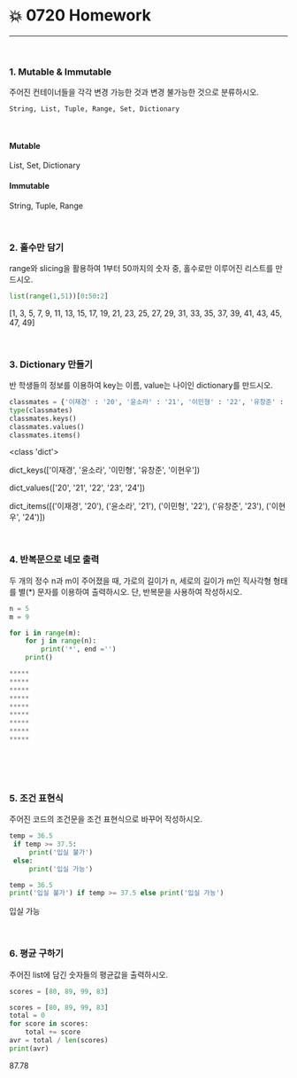 # :boom: 	0720 Homework

---

​		

### 1. Mutable & Immutable

주어진 컨테이너들을 각각 변경 가능한 것과 변경 불가능한 것으로 분류하시오.

```
String, List, Tuple, Range, Set, Dictionary
```

​		

#### 	Mutable 

List, Set, Dictionary

#### 	Immutable

String, Tuple, Range

​		

### 2. 홀수만 담기

range와 slicing을 활용하여 1부터 50까지의 숫자 중, 홀수로만 이루어진 리스트를 만드시오.

```python
list(range(1,51))[0:50:2]
```

[1, 3, 5, 7, 9, 11, 13, 15, 17, 19, 21, 23, 25, 27, 29, 31, 33, 35, 37, 39, 41, 43, 45, 47, 49]

​				

### 3. Dictionary 만들기

 반 학생들의 정보를 이용하여 key는 이름, value는 나이인 dictionary를 만드시오.

```python
classmates = {'이재경' : '20', '윤소라' : '21', '이민형' : '22', '유창준' : '23', '이현우' : '24'}
type(classmates)
classmates.keys()
classmates.values()
classmates.items()
```

<class 'dict'>

dict_keys(['이재경', '윤소라', '이민형', '유창준', '이현우'])

dict_values(['20', '21', '22', '23', '24'])

dict_items([('이재경', '20'), ('윤소라', '21'), ('이민형', '22'), ('유창준', '23'), ('이현우', '24')])

​			

### 4. 반복문으로 네모 출력

두 개의 정수 n과 m이 주어졌을 때, 가로의 길이가 n, 세로의 길이가 m인 직사각형 형태를 별(*) 문자를 이용하여 출력하시오. 단, 반복문을 사용하여 작성하시오.

```python
n = 5
m = 9

for i in range(m):
    for j in range(n):
        print('*', end ='')
    print()
```

```python
*****
*****
*****
*****
*****
*****
*****
*****
*****
```

​			

​	

### 5. 조건 표현식

주어진 코드의 조건문을 조건 표현식으로 바꾸어 작성하시오.

```python
temp = 36.5
 if temp >= 37.5:
     print('입실 불가')
 else:
     print('입실 가능')
```



```python
temp = 36.5
print('입실 불가') if temp >= 37.5 else print('입실 가능')
```

 입실 가능

​				

### 6. 평균 구하기

주어진 list에 담긴 숫자들의 평균값을 출력하시오.

```python
scores = [80, 89, 99, 83]
```

```python
scores = [80, 89, 99, 83]
total = 0
for score in scores:
    total += score
avr = total / len(scores)
print(avr)
```

 87.78

​		
